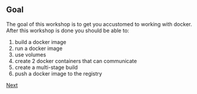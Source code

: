## Goal

The goal of this workshop is to get you accustomed to working with docker. After this workshop is done you should be able to:

1. build a docker image
2. run a docker image
3. use volumes
4. create 2 docker containers that can communicate
5. create a multi-stage build
6. push a docker image to the registry

<div>
  <a href="https://workshops.emanuelciuca.com/docker/pre-requisites">Next</a>
</div>

